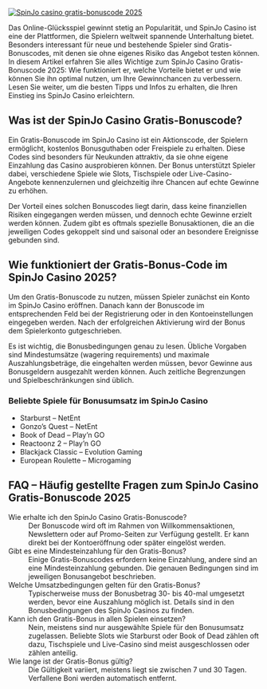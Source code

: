[![SpinJo casino gratis-bonuscode 2025](https://123-caf.pages.dev/gitsignup.png)](https://vrmoo.ru/Bt82HjjY)

<p>Das Online-Glücksspiel gewinnt stetig an Popularität, und SpinJo Casino ist eine der Plattformen, die Spielern weltweit spannende Unterhaltung bietet. Besonders interessant für neue und bestehende Spieler sind Gratis-Bonuscodes, mit denen sie ohne eigenes Risiko das Angebot testen können. In diesem Artikel erfahren Sie alles Wichtige zum SpinJo Casino Gratis-Bonuscode 2025: Wie funktioniert er, welche Vorteile bietet er und wie können Sie ihn optimal nutzen, um Ihre Gewinnchancen zu verbessern. Lesen Sie weiter, um die besten Tipps und Infos zu erhalten, die Ihren Einstieg ins SpinJo Casino erleichtern.</p>  <h2>Was ist der SpinJo Casino Gratis-Bonuscode?</h2> <p>Ein Gratis-Bonuscode im SpinJo Casino ist ein Aktionscode, der Spielern ermöglicht, kostenlos Bonusguthaben oder Freispiele zu erhalten. Diese Codes sind besonders für Neukunden attraktiv, da sie ohne eigene Einzahlung das Casino ausprobieren können. Der Bonus unterstützt Spieler dabei, verschiedene Spiele wie Slots, Tischspiele oder Live-Casino-Angebote kennenzulernen und gleichzeitig ihre Chancen auf echte Gewinne zu erhöhen.</p> <p>Der Vorteil eines solchen Bonuscodes liegt darin, dass keine finanziellen Risiken eingegangen werden müssen, und dennoch echte Gewinne erzielt werden können. Zudem gibt es oftmals spezielle Bonusaktionen, die an die jeweiligen Codes gekoppelt sind und saisonal oder an besondere Ereignisse gebunden sind.</p>  <h2>Wie funktioniert der Gratis-Bonus-Code im SpinJo Casino 2025?</h2> <p>Um den Gratis-Bonuscode zu nutzen, müssen Spieler zunächst ein Konto im SpinJo Casino eröffnen. Danach kann der Bonuscode im entsprechenden Feld bei der Registrierung oder in den Kontoeinstellungen eingegeben werden. Nach der erfolgreichen Aktivierung wird der Bonus dem Spielerkonto gutgeschrieben.</p> <p>Es ist wichtig, die Bonusbedingungen genau zu lesen. Übliche Vorgaben sind Mindestumsätze (wagering requirements) und maximale Auszahlungsbeträge, die eingehalten werden müssen, bevor Gewinne aus Bonusgeldern ausgezahlt werden können. Auch zeitliche Begrenzungen und Spielbeschränkungen sind üblich.</p>  <h3>Beliebte Spiele für Bonusumsatz im SpinJo Casino</h3> <ul>   <li>Starburst – NetEnt</li>   <li>Gonzo’s Quest – NetEnt</li>   <li>Book of Dead – Play’n GO</li>   <li>Reactoonz 2 – Play’n GO</li>   <li>Blackjack Classic – Evolution Gaming</li>   <li>European Roulette – Microgaming</li> </ul>  <h2>FAQ – Häufig gestellte Fragen zum SpinJo Casino Gratis-Bonuscode 2025</h2> <dl>   <dt>Wie erhalte ich den SpinJo Casino Gratis-Bonuscode?</dt>   <dd>Der Bonuscode wird oft im Rahmen von Willkommensaktionen, Newslettern oder auf Promo-Seiten zur Verfügung gestellt. Er kann direkt bei der Kontoeröffnung oder später eingelöst werden.</dd>    <dt>Gibt es eine Mindesteinzahlung für den Gratis-Bonus?</dt>   <dd>Einige Gratis-Bonuscodes erfordern keine Einzahlung, andere sind an eine Mindesteinzahlung gebunden. Die genauen Bedingungen sind im jeweiligen Bonusangebot beschrieben.</dd>    <dt>Welche Umsatzbedingungen gelten für den Gratis-Bonus?</dt>   <dd>Typischerweise muss der Bonusbetrag 30- bis 40-mal umgesetzt werden, bevor eine Auszahlung möglich ist. Details sind in den Bonusbedingungen des SpinJo Casinos zu finden.</dd>    <dt>Kann ich den Gratis-Bonus in allen Spielen einsetzen?</dt>   <dd>Nein, meistens sind nur ausgewählte Spiele für den Bonusumsatz zugelassen. Beliebte Slots wie Starburst oder Book of Dead zählen oft dazu, Tischspiele und Live-Casino sind meist ausgeschlossen oder zählen anteilig.</dd>    <dt>Wie lange ist der Gratis-Bonus gültig?</dt>   <dd>Die Gültigkeit variiert, meistens liegt sie zwischen 7 und 30 Tagen. Verfallene Boni werden automatisch entfernt.</dd> </dl>